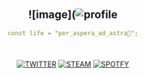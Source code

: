 
<div align="center">



![image](![profile](https://github.com/dougaandrade/dougaandrade/assets/116695856/0f75bcd1-ed3f-4b47-bb37-ebd71cbcb452)
---

```yaml
const life = "per_aspera_ad_astra💫";
```

</div>



<div align="center">

<br>

[![TWITTER](	https://img.shields.io/badge/Twitter-252525?style=for-the-badge&logo=twitter&logoColor=8A2BE2)](https://twitter.com/dougaandradee)
[![STEAM](	https://img.shields.io/badge/Steam-252525?style=for-the-badge&logo=steam&logoColor=8A2BE2)](https://steamcommunity.com/id/dougaandrade/)
[![SPOTFY](	https://img.shields.io/badge/SPOTIFY-252525?style=for-the-badge&logo=spotify&logoColor=8A2BE2)](https://open.spotify.com/user/sgbz4vi3bkipf6x3v0letyhu4)
<div>
<br>
<!-- 
[![Typing SVG](https://readme-typing-svg.demolab.com?font=Fira+Code&pause=1000&color=8A2BE2&center=true&vCenter=true&width=435&lines=per_aspera_ad_astra💫)](https://git.io/typing-svg)
 -->
